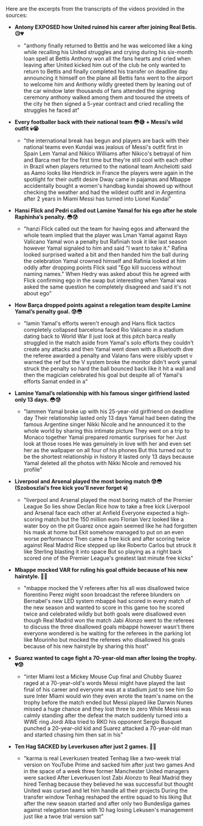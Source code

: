 Here are the excerpts from the transcripts of the videos provided in the sources:

*   **Antony EXPOSED how United ruined his career after joining Real Betis.😥💔**
    *   "anthony finally returned to Bettis and he was welcomed like a king while recalling his United struggles and crying during his six-month loan spell at Bettis Anthony won all the fans hearts and cried when leaving after United kicked him out of the club he only wanted to return to Bettis and finally completed his transfer on deadline day announcing it himself on the plane all Bettis fans went to the airport to welcome him and Anthony wildly greeted them by leaning out of the car window later thousands of fans attended the signing ceremony anthony walked among them and tooured the streets of the city he then signed a 5-year contract and cried recalling the struggles he faced at"

*   **Every footballer back with their national team 😳😅 + Messi’s wild outfit 💀😭**
    *   "the international break has begun and players are back with their national teams even Kundai was jealous of Messi's outfit first in Spain Lem Yamal and Nikico Williams after Nikico's betrayal of him and Barca met for the first time but they're still cool with each other in Brazil when players returned to the national team Anchelotti said as Aamo looks like Hendrick in France the players were again in the spotlight for their outfit desire Dway came in pajamas and Mbappe accidentally bought a women's handbag kundai showed up without checking the weather and had the wildest outfit and in Argentina after 2 years in Miami Messi has turned into Lionel Kundai"

*   **Hansi Flick and Pedri called out Lamine Yamal for his ego after he stole Raphinha’s penalty. 😳😰**
    *   "hanzi Flick called out the team for having egos and afterward the whole team implied that the player was Lman Yamal against Rayo Valicano Yamal won a penalty but Rafiniah took it like last season however Yamal signaled to him and said "I want to take it." Rafina looked surprised waited a bit and then handed him the ball during the celebration Yamal crowned himself and Rafinia looked at him oddly after dropping points Flick said "Ego kill success without naming names." When Hedry was asked about this he agreed with Flick confirming ego in the swap but interesting when Yamal was asked the same question he completely disagreed and said it's not about ego"

*   **How Barça dropped points against a relegation team despite Lamine Yamal’s penalty goal. 😰😳**
    *   "lamin Yamal's efforts weren't enough and Hans flick tactics completely collapsed barcelona faced Rio Valicano in a stadium dating back to World War II just look at this pitch barca really struggled in the match aside from Yamal's solo efforts they couldn't create any attacks and then Yamal went down with a Bluetooth dive the referee awarded a penalty and Valano fans were visibly upset v warned the ref but the V system broke the monitor didn't work yamal struck the penalty so hard the ball bounced back like it hit a wall and then the magician celebrated his goal but despite all of Yamal's efforts Samat ended in a"


*   **Lamine Yamal’s relationship with his famous singer girlfriend lasted only 13 days. 😳😰**
    *   "lammen Yamal broke up with his 25-year-old girlfriend on deadline day Their relationship lasted only 13 days Yamal had been dating the famous Argentine singer Nikki Nicole and he announced it to the whole world by sharing this intimate picture They went on a trip to Monaco together Yamal prepared romantic surprises for her Just look at those roses He was genuinely in love with her and even set her as the wallpaper on all four of his phones But this turned out to be the shortest relationship in history It lasted only 13 days because Yamal deleted all the photos with Nikki Nicole and removed his profile"

*   **Liverpool and Arsenal played the most boring match 😰😳 (Szoboszlai’s free kick you’ll never forget 💀)**
    *   "liverpool and Arsenal played the most boring match of the Premier League So lies show Declan Rice how to take a free kick Liverpool and Arsenal face each other at Anfield Everyone expected a high-scoring match but the 150 million euro Florian Verz looked like a water boy on the pit Guarez once again seemed like he had forgotten his mask at home but Ekit somehow managed to put on an even worse performance Then came a free kick and after scoring twice against Real Madrid Rice stepped up like Roberto Carlos but struck it like Sterling blasting it into space But so playing as a right back scored one of the Premier League's greatest last minute free kicks"

*   **Mbappe mocked VAR for ruling his goal offside because of his new hairstyle. 🤣💀**
    *   "mbappe mocked the V referees after his all was disallowed twice florentino Perez might soon broadcast the referee blunders on Bernabel's new LED system mbappé had scored in every match of the new season and wanted to score in this game too he scored twice and celebrated wildly but both goals were disallowed even though Real Madrid won the match Jabi Alonzo went to the referees to discuss the three disallowed goals mbappé however wasn't there everyone wondered is he waiting for the referees in the parking lot like Mourinho but mocked the referees who disallowed his goals because of his new hairstyle by sharing this host"

*   **Suarez wanted to cage fight a 70-year-old man after losing the trophy. 💔😰**
    *   "inter Miami lost a Mickey Mouse Cup final and Chubby Suarez raged at a 70-year-old's words Messi might have played the last final of his career and everyone was at a stadium just to see him So sure Inter Miami would win they even wrote the team's name on the trophy before the match ended but Messi played like Darwin Nunes missed a huge chance and they lost three to zero While Messi was calmly standing after the defeat the match suddenly turned into a WWE ring Jordi Alba tried to RKO his opponent Sergio Busquet punched a 20-year-old kid and Suarez attacked a 70-year-old man and started chasing him then sat in his"

*   **Ten Hag SACKED by Leverkusen after just 2 games. 🤣💀**
    *   "karma is real Leverkusen treated Tenhag like a two-week trial version on YouTube Prime and sacked him after just two games And in the space of a week three former Manchester United managers were sacked After Leverkusen lost Zabi Alonzo to Real Madrid they hired Tenhag because they believed he was successful but thought United was cursed and let him handle all their projects During the transfer window Tenhag reshaped the entire squad to his liking But after the new season started and after only two Bundesliga games against relegation teams with 10 hag losing Lekusen's management just like a twoe trial version sat"
